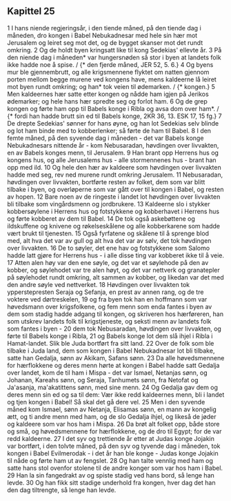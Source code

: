 ## Kapittel 25

1 I hans niende regjeringsår, i den tiende måned, på den tiende dag i måneden, dro kongen i Babel Nebukadnesar med hele sin hær mot Jerusalem og leiret seg mot det, og de bygget skanser mot det rundt omkring.
2 Og de holdt byen kringsatt like til kong Sedekias' ellevte år.
3 På den niende dag i måneden* var hungersnøden så stor i byen at landets folk ikke hadde noe å spise. / {* den fjerde måned, JER 52, 5. 6.}
4 Og byens mur ble gjennembrutt, og alle krigsmennene flyktet om natten gjennom porten mellom begge murene ved kongens have, mens kaldeerne lå leiret mot byen rundt omkring; og han* tok veien til ødemarken. / {* kongen.}
5 Men kaldeernes hær satte etter kongen og nådde ham igjen på Jerikos ødemarker; og hele hans hær spredte seg og forlot ham.
6 Og de grep kongen og førte ham opp til Babels konge i Ribla og avsa dom over ham*. / {* fordi han hadde brutt sin ed til Babels konge, 2KR 36, 13. ESK 17, 15 fg.}
7 De drepte Sedekias' sønner for hans øyne, og han lot Sedekias selv blinde og lot ham binde med to kobberlenker; så førte de ham til Babel.
8 I den femte måned, på den syvende dag i måneden - det var Babels konge Nebukadnesars nittende år - kom Nebusaradan, høvdingen over livvakten, en av Babels konges menn, til Jerusalem.
9 Han brant opp Herrens hus og kongens hus, og alle Jerusalems hus - alle stormennenes hus - brant han opp med ild.
10 Og hele den hær av kaldeere som høvdingen over livvakten hadde med seg, rev ned murene rundt omkring Jerusalem.
11 Nebusaradan, høvdingen over livvakten, bortførte resten av folket, dem som var blitt tilbake i byen, og overløperne som var gått over til kongen i Babel, og resten av hopen.
12 Bare noen av de ringeste i landet lot høvdingen over livvakten bli tilbake som vingårdsmenn og jordbrukere.
13 Kaldeerne slo i stykker kobbersøylene i Herrens hus og fotstykkene og kobberhavet i Herrens hus og førte kobberet av dem til Babel.
14 De tok også askebøttene og ildskuffene og knivene og røkelseskålene og alle kobberkarene som hadde vært brukt til tjenesten.
15 Også fyrfatene og skålene til å sprenge blod med, alt hva det var av gull og alt hva det var av sølv, det tok høvdingen over livvakten.
16 De to søyler, det ene hav og fotstykkene som Salomo hadde latt gjøre for Herrens hus - i alle disse ting var kobberet ikke til å veie.
17 Atten alen høy var den ene søyle, og det var et søylehode på den av kobber, og søylehodet var tre alen høyt, og det var nettverk og granatepler på søylehodet rundt omkring, alt sammen av kobber, og likedan var det med den andre søyle ved nettverket.
18 Høvdingen over livvakten tok ypperstepresten Seraja og Sefanja, en prest av annen rang, og de tre voktere ved dørtreskelen,
19 og fra byen tok han en hoffmann som var høvedsmann over krigsfolkene, og fem menn som enda fantes i byen av dem som stadig hadde adgang til kongen, og skriveren hos hærføreren, han som utskrev landets folk til krigstjeneste, og seksti menn av landets folk som fantes i byen -
20 dem tok Nebusaradan, høvdingen over livvakten, og førte til Babels konge i Ribla,
21 og Babels konge lot dem slå ihjel i Ribla i Hamat-landet. Slik ble Juda bortført fra sitt land.
22 Over de folk som ble tilbake i Juda land, dem som kongen i Babel Nebukadnesar lot bli tilbake, satte han Gedalja, sønn av Akikam, Safans sønn.
23 Da alle høvedsmennene for hærflokkene og deres menn hørte at kongen i Babel hadde satt Gedalja over landet, kom de til ham i Mispa - det var Ismael, Netanjas sønn, og Johanan, Kareahs sønn, og Seraja, Tanhumets sønn, fra Netofat og Ja'asanja, ma'akatittens sønn, med sine menn.
24 Og Gedalja gav dem og deres menn sin ed og sa til dem: Vær ikke redd kaldeernes menn, bli i landet og tjen kongen i Babel! Så skal det gå dere vel.
25 Men i den syvende måned kom Ismael, sønn av Netanja, Elisamas sønn, en mann av kongelig ætt, og ti andre menn med ham, og de slo Gedalja ihjel, og likeså de jøder og kaldeere som var hos ham i Mispa.
26 Da brøt alt folket opp, både store og små, og høvedsmennene for hærflokkene, og de dro til Egypt; for de var redd kaldeerne.
27 I det syv og trettiende år etter at Judas konge Jojakin var bortført, i den tolvte måned, på den syv og tyvende dag i måneden, tok kongen i Babel Evilmerodak - i det år han ble konge - Judas konge Jojakin til nåde og førte ham ut av fengslet.
28 Og han talte vennlig med ham og satte hans stol ovenfor stolene til de andre konger som var hos ham i Babel.
29 Han la sin fangedrakt av og spiste stadig ved hans bord, så lenge han levde.
30 Og han fikk sitt stadige underhold fra kongen, hver dag det han den dag tiltrengte, så lenge han levde.
